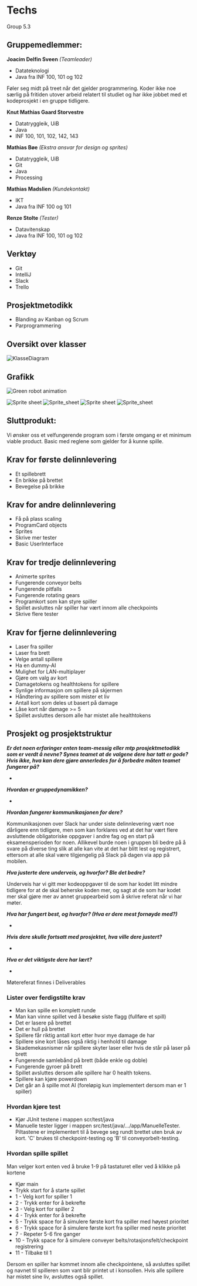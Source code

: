 # Techs
Group 5.3

## Gruppemedlemmer:

**Joacim Delfin Sveen** *(Teamleader)*
* Datateknologi
* Java fra INF 100, 101 og 102

Føler seg midt på treet når det gjelder programmering. Koder ikke noe særlig på fritiden utover arbeid relatert til studiet
og har ikke jobbet med et kodeprosjekt i en gruppe tidligere.

**Knut Mathias Gaard Storvestre**
* Datatryggleik, UiB
* Java
* INF 100, 101, 102, 142, 143

**Mathias Bøe** *(Ekstra ansvar for design og sprites)*
* Datatryggleik, UiB
* Git
* Java
* Processing

**Mathias Madslien** *(Kundekontakt)*
* IKT
* Java fra INF 100 og 101

**Renze Stolte** *(Tester)*
* Datavitenskap
* Java fra INF 100, 101 og 102

## Verktøy
* Git
* IntelliJ
* Slack
* Trello

## Prosjektmetodikk
* Blanding av Kanban og Scrum
* Parprogrammering

## Oversikt over klasser
![KlasseDiagram](/images/Klassediagram02_05.png)

## Grafikk
![Green robot animation](/assets/AnimatedGreenRobot.gif)

![Sprite sheet](/assets/GreenRobotSpriteSheet.png)
![Sprite_sheet](/assets/BlueRobotSpriteSheet.png)
![Sprite sheet](/assets/RedRobotSpriteSheet.png)
![Sprite_sheet](/assets/YellowRobotSpriteSheet.png)

## Sluttprodukt:
Vi ønsker oss et velfungerende program som i første omgang er et minimum viable product. Basic med reglene som gjelder for å kunne spille.

## Krav for første delinnlevering
* Et spillebrett
* En brikke på brettet
* Bevegelse på brikke

## Krav for andre delinnlevering
* Få på plass scaling
* ProgramCard objects
* Sprites
* Skrive mer tester
* Basic UserInterface

## Krav for tredje delinnlevering
* Animerte sprites
* Fungerende conveyor belts
* Fungerende pitfalls
* Fungerende rotating gears
* Programkort som kan styre spiller
* Spillet avsluttes når spiller har vært innom alle checkpoints
* Skrive flere tester

## Krav for fjerne delinnlevering
* Laser fra spiller
* Laser fra brett
* Velge antall spillere
* Ha en dummy-AI
* Mulighet for LAN-multiplayer
* Gjøre om valg av kort
* Damagetokens og healthtokens for spillere
* Synlige informasjon om spillere på skjermen
* Håndtering av spillere som mister et liv
* Antall kort som deles ut basert på damage
* Låse kort når damage >= 5
* Spillet avsluttes dersom alle har mistet alle healthtokens

## Prosjekt og prosjektstruktur
***Er det noen erfaringer enten team-messig eller mtp prosjektmetodikk som er verdt å nevne? Synes teamet at de valgene dere har tatt er gode? Hvis ikke, hva kan dere gjøre annerledes for å forbedre måten teamet fungerer på?***

- 

***Hvordan er gruppedynamikken?***

-

***Hvordan fungerer kommunikasjonen for dere?***

Kommunikasjonen over Slack har under siste delinnlevering vært noe dårligere enn tidligere, men som kan forklares ved at det har vært flere avsluttende obligatoriske oppgaver i andre fag og en start på eksamensperioden for noen. Allikevel burde noen i gruppen bli bedre på å svare på diverse ting slik at alle kan vite at det har blitt lest og registrert, ettersom at alle skal være tilgjengelig på Slack på dagen via app på mobilen.

***Hva justerte dere underveis, og hvorfor? Ble det bedre?***

Underveis har vi gitt mer kodeoppgaver til de som har kodet litt mindre tidligere for at de skal beherske koden mer, og sagt at de som har kodet mer skal gjøre mer av annet gruppearbeid som å skrive referat når vi har møter.

***Hva har fungert best, og hvorfor? (Hva er dere mest fornøyde med?)***

- 

***Hvis dere skulle fortsatt med prosjektet, hva ville dere justert?***

-

***Hva er det viktigste dere har lært?***

-


Møtereferat finnes i Deliverables

### Lister over ferdigstilte krav
* Man kan spille en komplett runde
* Man kan vinne spillet ved å besøke siste flagg (fullføre et spill)
* Det er lasere på brettet
* Det er hull på brettet
* Spillere får riktig antall kort etter hvor mye damage de har
* Spillere sine kort låses også riktig i henhold til damage
* Skademekasnismer når spillere skyter laser eller hvis de står på laser på brett
* Fungerende samlebånd på brett (både enkle og doble)
* Fungerende gyroer på brett
* Spillet avsluttes dersom alle spillere har 0 health tokens.
* Spillere kan kjøre powerdown
* Det går an å spille mot AI (foreløpig kun implementert dersom man er 1 spiller)

### Hvordan kjøre test
* Kjør JUnit testene i mappen scr/test/java
* Manuelle tester ligger i mappen src/test/java/.../app/ManuelleTester. Piltastene er implementert til å bevege seg rundt brettet uten bruk av kort. 'C' brukes til checkpoint-testing og 'B' til conveyorbelt-testing.

### Hvordan spille spillet
Man velger kort enten ved å bruke 1-9 på tastaturet eller ved å klikke på kortene

* Kjør main
* Trykk start for å starte spillet
* 1 - Velg kort for spiller 1
* 2 - Trykk enter for å bekrefte
* 3 - Velg kort for spiller 2
* 4 - Trykk enter for å bekrefte
* 5 - Trykk space for å simulere første kort fra spiller med høyest prioritet
* 6 - Trykk space for å simulere første kort fra spiller med neste prioritet
* 7 - Repeter 5-6 fire ganger
* 10 - Trykk space for å simulere conveyer belts/rotasjonsfelt/checkpoint registrering
* 11 - Tilbake til 1

Dersom en spiller har kommet innom alle checkpointene, så avsluttes spillet og navnet til spilleren som vant blir printet ut i konsollen. Hvis alle spillere har mistet sine liv, avsluttes også spillet.
